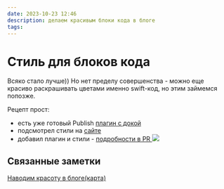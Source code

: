 ```yaml
---
date: 2023-10-23 12:46
description: делаем красивым блоки кода в блоге
tags:
---
```


# Стиль для блоков кода

Всяко стало лучше)) Но нет пределу совершенства - можно еще красиво раскрашивать цветами именно swift-код, но этим займемся попозже. 

Рецепт прост:
- есть уже готовый Publish [плагин с докой](https://github.com/johnsundell/splashpublishplugin)
- подсмотрел стили на [сайте](https://www.avanderlee.com/concurrency/thread-dispatching-actor-execution/)
- добавил плагин и стили - [подробности в PR ](https://github.com/flyer2001/myBlog/pull/9/files)
![](https://habrastorage.org/webt/xy/z1/iv/xyz1ivi95ufvb2cexjstvdgbbzu.png)

## Связанные заметки 
[Наводим красоту в блоге(карта)](/posts/discover-blog-style)

